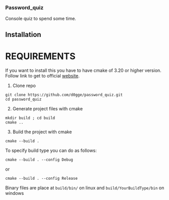 ### Password_quiz
Console quiz to spend some time.

## Installation

# REQUIREMENTS
If you want to install this you have to have cmake of 3.20 or higher version. Follow link to get to official [website](https://cmake.org/).

1. Clone repo
```
git clone https://github.com/d0gge/password_quiz.git
cd password_quiz
```

2. Generate project files with cmake

```
mkdir build ; cd build
cmake ..
```

3. Build the project with cmake

```
cmake --build .
```

To specify build type you can do as follows:

```
cmake --build . --config Debug
```

or

```
cmake --build . --config Release
```

Binary files are place at `build/bin/` on linux and `build/YourBuildType/bin` on windows
